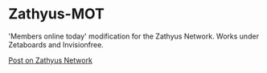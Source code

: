 Zathyus-MOT
===========

'Members online today' modification for the Zathyus Network. Works under Zetaboards and Invisionfree.

[Post on Zathyus Network](http://if.invisionfree.com/topic/5099756/1/)